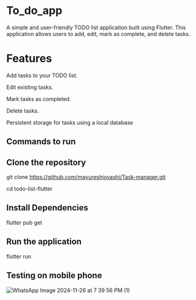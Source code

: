 # To_do_app

A simple and user-friendly TODO list application built using Flutter. This application allows users to add, edit, mark as complete, and delete tasks.

# Features

Add tasks to your TODO list.


Edit existing tasks.


Mark tasks as completed.


Delete tasks.


Persistent storage for tasks using a local database 

## Commands to run 

## Clone the repository

git clone https://github.com/mayureshjoyashi/Task-manager.git

cd todo-list-flutter




## Install Dependencies

flutter pub get





## Run the application

flutter run

## Testing on mobile phone

![WhatsApp Image 2024-11-26 at 7 39 56 PM (1)](https://github.com/user-attachments/assets/3b54da6c-6616-4cee-9605-d11175893601)






